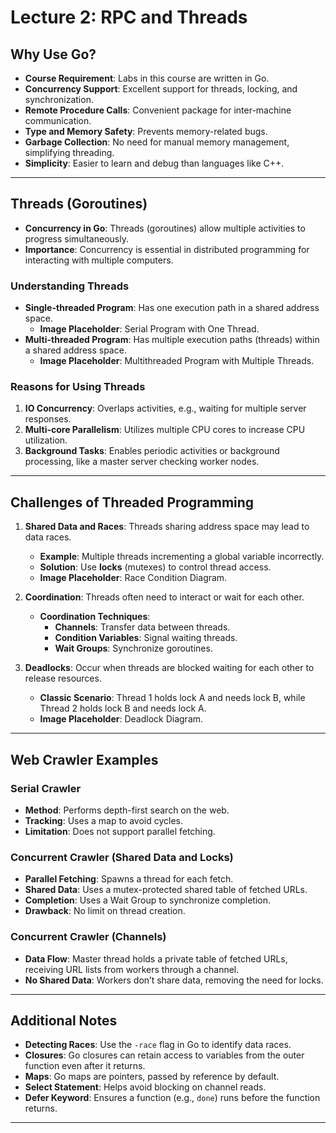 # Lecture 2: RPC and Threads

## Why Use Go?

- **Course Requirement**: Labs in this course are written in Go.
- **Concurrency Support**: Excellent support for threads, locking, and synchronization.
- **Remote Procedure Calls**: Convenient package for inter-machine communication.
- **Type and Memory Safety**: Prevents memory-related bugs.
- **Garbage Collection**: No need for manual memory management, simplifying threading.
- **Simplicity**: Easier to learn and debug than languages like C++.

---

## Threads (Goroutines)

- **Concurrency in Go**: Threads (goroutines) allow multiple activities to progress simultaneously.
- **Importance**: Concurrency is essential in distributed programming for interacting with multiple computers.
  
### Understanding Threads

- **Single-threaded Program**: Has one execution path in a shared address space.
  - **Image Placeholder**: Serial Program with One Thread.
- **Multi-threaded Program**: Has multiple execution paths (threads) within a shared address space.
  - **Image Placeholder**: Multithreaded Program with Multiple Threads.

### Reasons for Using Threads

1. **IO Concurrency**: Overlaps activities, e.g., waiting for multiple server responses.
2. **Multi-core Parallelism**: Utilizes multiple CPU cores to increase CPU utilization.
3. **Background Tasks**: Enables periodic activities or background processing, like a master server checking worker nodes.

---

## Challenges of Threaded Programming

1. **Shared Data and Races**: Threads sharing address space may lead to data races.
   - **Example**: Multiple threads incrementing a global variable incorrectly.
   - **Solution**: Use **locks** (mutexes) to control thread access.
   - **Image Placeholder**: Race Condition Diagram.
  
2. **Coordination**: Threads often need to interact or wait for each other.
   - **Coordination Techniques**:
     - **Channels**: Transfer data between threads.
     - **Condition Variables**: Signal waiting threads.
     - **Wait Groups**: Synchronize goroutines.

3. **Deadlocks**: Occur when threads are blocked waiting for each other to release resources.
   - **Classic Scenario**: Thread 1 holds lock A and needs lock B, while Thread 2 holds lock B and needs lock A.
   - **Image Placeholder**: Deadlock Diagram.

---

## Web Crawler Examples

### Serial Crawler
- **Method**: Performs depth-first search on the web.
- **Tracking**: Uses a map to avoid cycles.
- **Limitation**: Does not support parallel fetching.

### Concurrent Crawler (Shared Data and Locks)
- **Parallel Fetching**: Spawns a thread for each fetch.
- **Shared Data**: Uses a mutex-protected shared table of fetched URLs.
- **Completion**: Uses a Wait Group to synchronize completion.
- **Drawback**: No limit on thread creation.

### Concurrent Crawler (Channels)
- **Data Flow**: Master thread holds a private table of fetched URLs, receiving URL lists from workers through a channel.
- **No Shared Data**: Workers don’t share data, removing the need for locks.

---

## Additional Notes

- **Detecting Races**: Use the `-race` flag in Go to identify data races.
- **Closures**: Go closures can retain access to variables from the outer function even after it returns.
- **Maps**: Go maps are pointers, passed by reference by default.
- **Select Statement**: Helps avoid blocking on channel reads.
- **Defer Keyword**: Ensures a function (e.g., `done`) runs before the function returns.

---  
